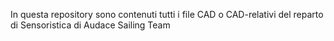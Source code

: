 In questa repository sono contenuti tutti i file CAD o CAD-relativi del reparto di Sensoristica di Audace Sailing Team
